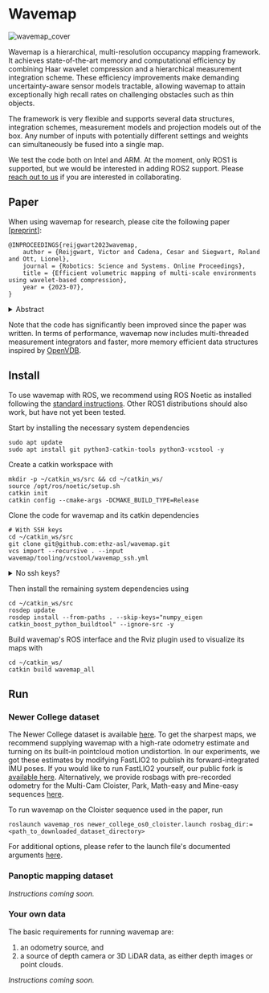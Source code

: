 # Wavemap
![wavemap_cover](https://github.com/ethz-asl/wavemap/assets/6238939/a51bef62-01f3-40f5-a302-cabc59b0eed8)

Wavemap is a hierarchical, multi-resolution occupancy mapping framework. It achieves state-of-the-art memory and computational efficiency by combining Haar wavelet compression and a hierarchical measurement integration scheme. These efficiency improvements make demanding uncertainty-aware sensor models tractable, allowing wavemap to attain exceptionally high recall rates on challenging obstacles such as thin objects.

The framework is very flexible and supports several data structures, integration schemes, measurement models and projection models out of the box. Any number of inputs with potentially different settings and weights can simultaneously be fused into a single map.

We test the code both on Intel and ARM. At the moment, only ROS1 is supported, but we would be interested in adding ROS2 support. Please [reach out to us](https://github.com/ethz-asl/wavemap/issues) if you are interested in collaborating.

## Paper
When using wavemap for research, please cite the following paper [[preprint](https://www.research-collection.ethz.ch/bitstream/handle/20.500.11850/614632/RSS22_WavemapFinalPreprintCompressed.pdf?sequence=1&isAllowed=y)]:


```
@INPROCEEDINGS{reijgwart2023wavemap,
    author = {Reijgwart, Victor and Cadena, Cesar and Siegwart, Roland and Ott, Lionel},
    journal = {Robotics: Science and Systems. Online Proceedings},
    title = {Efficient volumetric mapping of multi-scale environments using wavelet-based compression},
    year = {2023-07},
}
```

<details>
<summary>Abstract</summary>
<br>
Volumetric maps are widely used in robotics due to their desirable properties in applications such as path planning, exploration, and manipulation. Constant advances in mapping technologies are needed to keep up with the improvements in sensor technology, generating increasingly vast amounts of precise measurements. Handling this data in a computationally and memory-efficient manner is paramount to representing the environment at the desired scales and resolutions. In this work, we express the desirable properties of a volumetric mapping framework through the lens of multi-resolution analysis. This shows that wavelets are a natural foundation for hierarchical and multi-resolution volumetric mapping. Based on this insight we design an efficient mapping system that uses wavelet decomposition. The efficiency of the system enables the use of uncertainty-aware sensor models, improving the quality of the maps. Experiments on both synthetic and real-world data provide mapping accuracy and runtime performance comparisons with state-of-the-art methods on both RGB-D and 3D LiDAR data. The framework is open-sourced to allow the robotics community at large to explore this approach.
</details>

Note that the code has significantly been improved since the paper was written. In terms of performance, wavemap now includes multi-threaded measurement integrators and faster, more memory efficient data structures inspired by [OpenVDB](https://github.com/AcademySoftwareFoundation/openvdb).

## Install
To use wavemap with ROS, we recommend using ROS Noetic as installed following the [standard instructions](http://wiki.ros.org/noetic/Installation). Other ROS1 distributions should also work, but have not yet been tested.

Start by installing the necessary system dependencies

```shell script
sudo apt update
sudo apt install git python3-catkin-tools python3-vcstool -y
```

Create a catkin workspace with

```shell script
mkdir -p ~/catkin_ws/src && cd ~/catkin_ws/
source /opt/ros/noetic/setup.sh
catkin init
catkin config --cmake-args -DCMAKE_BUILD_TYPE=Release
```

Clone the code for wavemap and its catkin dependencies

```shell script
# With SSH keys
cd ~/catkin_ws/src
git clone git@github.com:ethz-asl/wavemap.git
vcs import --recursive . --input wavemap/tooling/vcstool/wavemap_ssh.yml
```

<details>
<summary>No ssh keys?</summary>
<br>

```shell
cd ~/catkin_ws/src
git clone https://github.com/ethz-asl/wavemap.git
vcs import --recursive . --input wavemap/tooling/vcstool/wavemap_https.yml
```

</details>

Then install the remaining system dependencies using

```shell script
cd ~/catkin_ws/src
rosdep update
rosdep install --from-paths . --skip-keys="numpy_eigen catkin_boost_python_buildtool" --ignore-src -y
```

Build wavemap's ROS interface and the Rviz plugin used to visualize its maps with

```shell script
cd ~/catkin_ws/
catkin build wavemap_all
```

## Run
### Newer College dataset
The Newer College dataset is available [here](https://ori-drs.github.io/newer-college-dataset/download/). To get the
sharpest maps, we recommend supplying wavemap with a high-rate odometry estimate and turning on its built-in pointcloud
motion undistortion. In our experiments, we got these estimates by modifying FastLIO2 to publish its forward-integrated
IMU poses. If you would like to run FastLIO2 yourself, our public fork
is [available here](https://github.com/ethz-asl/fast_lio). Alternatively, we provide rosbags with pre-recorded odometry
for the Multi-Cam Cloister, Park, Math-easy and Mine-easy
sequences [here](https://drive.google.com/drive/folders/1sTmDBUt97wwE220gVFwCq88JT5IOQlk5).

To run wavemap on the Cloister sequence used in the paper, run

```shell script
roslaunch wavemap_ros newer_college_os0_cloister.launch rosbag_dir:=<path_to_downloaded_dataset_directory>
```

For additional options, please refer to the launch file's documented arguments
[here](https://github.com/ethz-asl/wavemap/blob/main/ros/wavemap_ros/launch/datasets/newer_college/newer_college_os0_cloister.launch).

### Panoptic mapping dataset
*Instructions coming soon.*

### Your own data
The basic requirements for running wavemap are:
1. an odometry source, and
2. a source of depth camera or 3D LiDAR data, as either depth images or point clouds.

*Instructions coming soon.*
